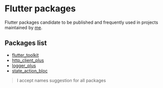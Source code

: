 # Flutter packages

Flutter packages candidate to be published and frequently used in projects maintained by [me](https://github.com/pedrox-hs).

## Packages list

- [flutter_toolkit](flutter_toolkit)
- [http_client_plus](http_client_plus)
- [logger_plus](logger_plus)
- [state_action_bloc](state_action_bloc)

> I accept names suggestion for all packages
